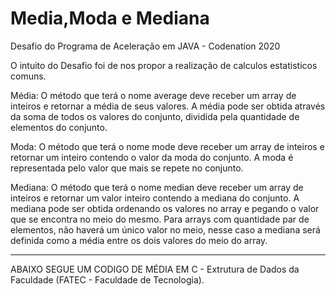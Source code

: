 # Media,Moda e Mediana
Desafio do Programa de Aceleração em JAVA - Codenation 2020

O intuito do Desafio  foi de nos propor a realização de calculos estatisticos comuns. 

Média:
O método que terá o nome average deve receber um array de inteiros e retornar a média de seus valores. 
A média pode ser obtida através da soma de todos os valores do conjunto, dividida pela quantidade de elementos do conjunto.

Moda:
O método que terá o nome mode deve receber um array de inteiros e retornar um inteiro contendo o valor da moda do conjunto. 
A moda é representada pelo valor que mais se repete no conjunto.

Mediana:
O método que terá o nome median deve receber um array de inteiros e retornar um valor inteiro contendo a mediana do conjunto. A mediana pode ser obtida ordenando os valores no array e pegando o valor que se encontra no meio do mesmo. Para arrays com quantidade par de elementos, não haverá um único valor no meio, nesse caso a mediana será definida
como a média entre os dois valores do meio do array.

***********************


ABAIXO SEGUE UM CODIGO DE MÉDIA EM C - Extrutura de Dados da Faculdade (FATEC - Faculdade de Tecnologia).
